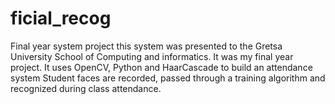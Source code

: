 # ficial_recog
Final year system project
this system was presented to the Gretsa University School of Computing and informatics.
It was my final year project.
It uses OpenCV, Python and HaarCascade to build an attendance system
Student faces are recorded, passed through a training algorithm and recognized during class attendance.
